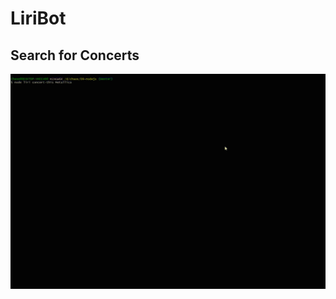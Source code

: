 # LiriBot



## Search for Concerts

![CONCERT-THIS](https://github.com/chaosZeroFive/09-nodejs/blob/master/demo/gif/concert-this.gif)
